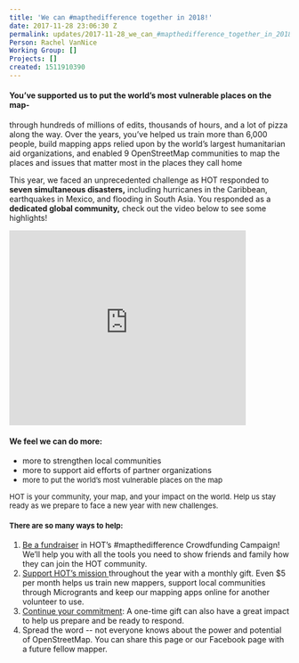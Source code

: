 ```yaml
---
title: 'We can #mapthedifference together in 2018!'
date: 2017-11-28 23:06:30 Z
permalink: updates/2017-11-28_we_can_#mapthedifference_together_in_2018!
Person: Rachel VanNice
Working Group: []
Projects: []
created: 1511910390
---
```


<h4><strong>You’ve supported us </strong>to put the world’s most vulnerable places on the map-</h4><p>through hundreds of millions of edits, thousands of hours, and a lot of pizza along the way. Over the years, you’ve helped us train more than 6,000 people, build mapping apps relied upon by the world’s largest humanitarian aid organizations, and enabled 9 OpenStreetMap communities to map the places and issues that matter most in the places they call home</p><p>This year, we faced an unprecedented challenge as HOT responded to <strong>seven simultaneous disasters,</strong> including hurricanes in the Caribbean, earthquakes in Mexico, and flooding in South Asia. You responded as a <strong>dedicated global community,</strong> check out the video below to see some highlights!</p><p><iframe src="https://www.youtube.com/embed/fF_Ai5GBASc" frameborder="0" width="425" height="350"></iframe></p><h4>We feel <strong>we can do more:</strong></h4><ul><li>more to strengthen local communities</li><li>more to support aid efforts of partner organizations</li><li><span style="font-size: 13.008px;">more to put the world’s most vulnerable places on the map</span></li></ul><p><span style="font-size: 13.008px;">HOT is your community, your map, and your impact on the world. Help us stay ready as we prepare to face a new year with new challenges. </span></p><h4><span style="font-size: 13.008px;">There are so many ways to help: </span></h4><ol><li><a href="http://donate.hotosm.org" target="_blank">Be a fundraiser</a> in HOT’s #mapthedifference Crowdfunding Campaign! We’ll help you with all the tools you need to show friends and family how they can join the HOT community.</li><li><a href="http://donate.hotosm.org" target="_blank">Support HOT’s mission </a>throughout the year with a monthly gift. Even $5 per month helps us train new mappers, support local communities through Microgrants and keep our mapping apps online for another volunteer to use.</li><li><a href="http://donate.hotosm.org" target="_blank">Continue your commitment</a>: A one-time gift can also have a great impact to help us prepare and be ready to respond.</li><li>Spread the word -- not everyone knows about the power and potential of OpenStreetMap. You can share this page or our Facebook page with a future fellow mapper.&nbsp;</li></ol>
